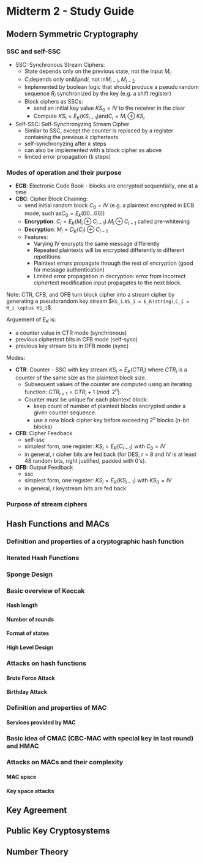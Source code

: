 # Midterm 2 - Study Guide

## Modern Symmetric Cryptography

### SSC and self-SSC

- SSC: Synchronous Stream Ciphers:
  - State depends only on the previous state, not the input $`M_i`$.
  - $`C_i`$depends only on$`M_i`$and$`i`$, not in$`M_{i-1}, M_{i-2}`$
  - Implemented by boolean logic that should produce a pseudo random sequence $`R_i`$ synchronized by the key (e.g. a shift register)
  - Block ciphers as SSCs:
    - send an initial key value $`KS_0 = IV`$ to the receiver in the clear
    - Compute $`KS_i = E_K (KS_{i-1})`$and$`C_i = M_i \oplus KS_i`$
- Self-SSC: Self-Synchronyzing Stream Cipher
  - Similar to SSC, except the counter is replaced by a register containing the previous $`k`$ ciphertexts
  - self-synchronyzing after $`k`$ steps
  - can also be implemented with a block cipher as above
  - limited error propagation (k steps)

### Modes of operation and their purpose

- **ECB**: Electronic Code Book - blocks are encrypted sequentially, one at a time
- **CBC**: Cipher Block Chaining:
  - send initial random block $`C_0 = IV`$ (e.g. a plaintext encrypted in ECB mode, such as$`C_0 = E_k(00 ... 00)`$)
  - **Encryption**: $`C_i = E_K (M_i \oplus C_{i - 1})`$.$`M_i \oplus C_{i - 1}`$ called pre-whitening
  - **Decryption**: $`M_i = D_K(C_i) \oplus C_{i - 1}`$
  - Features:
    - Varying IV encrypts the same message differently
    - Repeated plaintexts will be encrypted differently in different repetitions
    - Plaintext errors propagate through the rest of encryption (good for message authentication)
    - Limited error propagation in decryption: error from incorrect ciphertext modification input propagates to the next block.

Note: CTR, CFB, and OFB turn block cipher into a stream cipher by generating a pseudorandom key stream \$`KS_i`$.$`KS_i = E_K(string)`$,$`C_i = M_i \oplus KS_i`\$.

Arguement of $`E_K`$ is:

- a counter value in CTR mode (synchronous)
- previous ciphertext bits in CFB mode (self-sync)
- previous key stream bits in OFB mode (sync)

Modes:

- **CTR**: Counter - SSC with key stream $`KS_i = E_K(CTR_i)`$ where $`CTR_i`$ is a counter of the same size as the plaintext block size.
  - Subsequent values of the counter are computed using an iterating function: $`CTR_{i+1} = CTR_i + 1 \pmod{2^n}`$.
  - Counter must be unique for each plaintext block:
    - keep count of number of plaintext blocks encrypted under a given counter sequence.
    - use a new block cipher key before exceeding $`2^n`$ blocks (n-bit blocks)
- **CFB**: Cipher Feedback
  - self-ssc
  - simplest form, one register: $`KS_i = E_K (C_{i - 1})`$ with $`C_0 = IV`$
  - in general, r cioher bits are fed back (for DES, r = 8 and IV is at least 48 random bits, right justified, padded  with 0's).
- **OFB**: Output Feedback
  - ssc
  - simplest form, one register: $`KS_i = E_K (KS_{i - 1})`$ with $`KS_0 = IV`$
  - in general, r keystream bits are fed back

### Purpose of stream ciphers

## Hash Functions and MACs

### Definition and properties of a cryptographic hash function

### Iterated Hash Functions

### Sponge Design

### Basic overview of Keccak

#### Hash length

#### Number of rounds

#### Format of states

#### High Level Design

### Attacks on hash functions

#### Brute Force Attack

#### Birthday Attack

### Definition and properties of MAC

#### Services provided by MAC

### Basic idea of CMAC (CBC-MAC with special key in last round) and HMAC

### Attacks on MACs and their complexity

#### MAC space

#### Key space attacks

## Key Agreement

## Public Key Cryptosystems

## Number Theory
